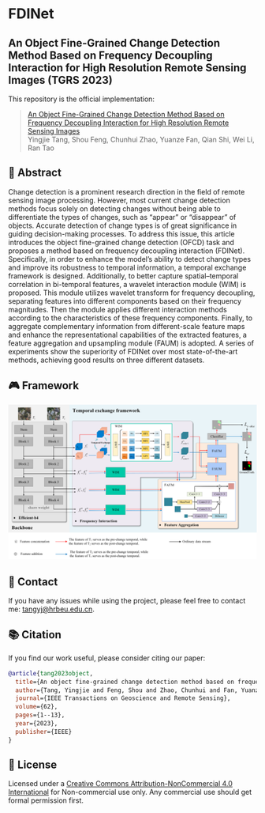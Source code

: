 # FDINet
## An Object Fine-Grained Change Detection Method Based on Frequency Decoupling Interaction for High Resolution Remote Sensing Images (TGRS 2023)

This repository is the official implementation:
> [An Object Fine-Grained Change Detection Method Based on Frequency Decoupling Interaction for High Resolution Remote Sensing Images](https://ieeexplore.ieee.org/document/10335719)  
> Yingjie Tang, Shou Feng, Chunhui Zhao, Yuanze Fan, Qian Shi, Wei Li, Ran Tao

## 📄 Abstract

Change detection is a prominent research direction in the field of remote sensing image processing. However, most current change detection methods focus solely on detecting changes without being able to differentiate the types of changes, such as “appear” or “disappear” of objects. Accurate detection of change types is of great significance in guiding decision-making processes. To address this issue, this article introduces the object fine-grained change detection (OFCD) task and proposes a method based on frequency decoupling interaction (FDINet). Specifically, in order to enhance the model’s ability to detect change types and improve its robustness to temporal information, a temporal exchange framework is designed. Additionally, to better capture spatial–temporal correlation in bi-temporal features, a wavelet interaction module (WIM) is proposed. This module utilizes wavelet transform for frequency decoupling, separating features into different components based on their frequency magnitudes. Then the module applies different interaction methods according to the characteristics of these frequency components. Finally, to aggregate complementary information from different-scale feature maps and enhance the representational capabilities of the extracted features, a feature aggregation and upsampling module (FAUM) is adopted. A series of experiments show the superiority of FDINet over most state-of-the-art methods, achieving good results on three different datasets.

## 🎮 Framework
![Framework](assets/framework.png)

## 📧 Contact

If you have any issues while using the project, please feel free to contact me: [tangyj@hrbeu.edu.cn](tangyj@hrbeu.edu.cn).

## 📚 Citation

If you find our work useful, please consider citing our paper:

```bibtex
@article{tang2023object,
  title={An object fine-grained change detection method based on frequency decoupling interaction for high-resolution remote sensing images},
  author={Tang, Yingjie and Feng, Shou and Zhao, Chunhui and Fan, Yuanze and Shi, Qian and Li, Wei and Tao, Ran},
  journal={IEEE Transactions on Geoscience and Remote Sensing},
  volume={62},
  pages={1--13},
  year={2023},
  publisher={IEEE}
}
```

## 📜 License

Licensed under a [Creative Commons Attribution-NonCommercial 4.0 International](https://creativecommons.org/licenses/by-nc/4.0/) for Non-commercial use only.
Any commercial use should get formal permission first.
